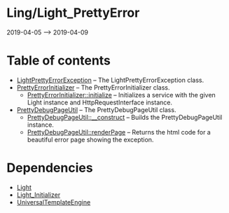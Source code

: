 Ling/Light_PrettyError
================
2019-04-05 --> 2019-04-09




Table of contents
===========

- [LightPrettyErrorException](https://github.com/lingtalfi/Light_PrettyError/blob/master/doc/api/Ling/Light_PrettyError/Exception/LightPrettyErrorException.md) &ndash; The LightPrettyErrorException class.
- [PrettyErrorInitializer](https://github.com/lingtalfi/Light_PrettyError/blob/master/doc/api/Ling/Light_PrettyError/Initializer/PrettyErrorInitializer.md) &ndash; The PrettyErrorInitializer class.
    - [PrettyErrorInitializer::initialize](https://github.com/lingtalfi/Light_PrettyError/blob/master/doc/api/Ling/Light_PrettyError/Initializer/PrettyErrorInitializer/initialize.md) &ndash; Initializes a service with the given Light instance and HttpRequestInterface instance.
- [PrettyDebugPageUtil](https://github.com/lingtalfi/Light_PrettyError/blob/master/doc/api/Ling/Light_PrettyError/Util/PrettyDebugPageUtil.md) &ndash; The PrettyDebugPageUtil class.
    - [PrettyDebugPageUtil::__construct](https://github.com/lingtalfi/Light_PrettyError/blob/master/doc/api/Ling/Light_PrettyError/Util/PrettyDebugPageUtil/__construct.md) &ndash; Builds the PrettyDebugPageUtil instance.
    - [PrettyDebugPageUtil::renderPage](https://github.com/lingtalfi/Light_PrettyError/blob/master/doc/api/Ling/Light_PrettyError/Util/PrettyDebugPageUtil/renderPage.md) &ndash; Returns the html code for a beautiful error page showing the exception.


Dependencies
============
- [Light](https://github.com/lingtalfi/Light)
- [Light_Initializer](https://github.com/lingtalfi/Light_Initializer)
- [UniversalTemplateEngine](https://github.com/lingtalfi/UniversalTemplateEngine)


